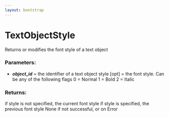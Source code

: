 ```yaml
---
layout: bootstrap
---
```


# TextObjectStyle

Returns or modifies the font style of a text object
          

### Parameters:

- ***object_id*** = the identifier of a text object
style [opt] = the font style. Can be any of the following flags
   0 = Normal
   1 = Bold
   2 = Italic
        

### Returns:


if style is not specified, the current font style
if style is specified, the previous font style
None if not successful, or on Error
        


